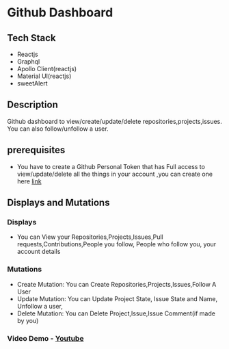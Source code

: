 # Github Dashboard

## Tech Stack
* Reactjs
* Graphql
* Apollo Client(reactjs)
* Material UI(reactjs)
* sweetAlert

## Description
Github dashboard to view/create/update/delete repositories,projects,issues. You can also follow/unfollow a user.

## prerequisites
* You have to create a Github Personal Token that has Full access to view/update/delete all the things in your account
,you can create one here [link](https://github.com/settings/tokens)

## Displays and Mutations
### Displays 
* You can View your Repositories,Projects,Issues,Pull requests,Contributions,People you follow, People who follow you, your account details

### Mutations
* Create Mutation: You can Create Repositories,Projects,Issues,Follow A User
* Update Mutation: You can Update Project State, Issue State and Name, Unfollow a user,
* Delete Mutation: You can Delete Project,Issue,Issue Comment(if made by you)

### Video Demo - [Youtube](https://youtu.be/aU-buVOIixY)
